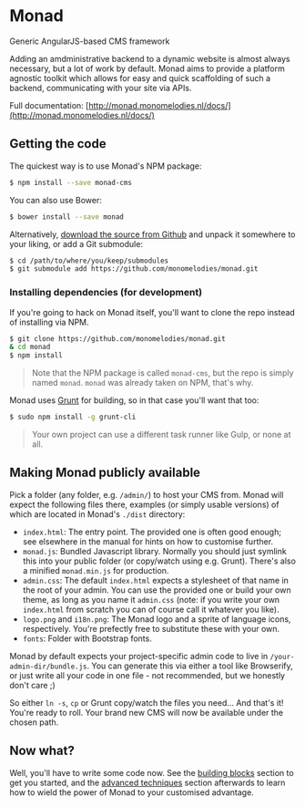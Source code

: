 # Monad

Generic AngularJS-based CMS framework

Adding an amdministrative backend to a dynamic website is almost always
necessary, but a lot of work by default. Monad aims to provide a platform
agnostic toolkit which allows for easy and quick scaffolding of such a
backend, communicating with your site via APIs.

Full documentation: [http://monad.monomelodies.nl/docs/](http://monad.monomelodies.nl/docs/)

## Getting the code
The quickest way is to use Monad's NPM package:

```bash
$ npm install --save monad-cms
```

You can also use Bower:

```bash
$ bower install --save monad
```

Alternatively, [download the source from Github](https://github.com/monomelodies/monad/)
and unpack it somewhere to your liking, or add a Git submodule:

```bash
$ cd /path/to/where/you/keep/submodules
$ git submodule add https://github.com/monomelodies/monad.git
```

### Installing dependencies (for development)
If you're going to hack on Monad itself, you'll want to clone the repo instead
of installing via NPM.

```bash
$ git clone https://github.com/monomelodies/monad.git
& cd monad
$ npm install
```

> Note that the NPM package is called `monad-cms`, but the repo is simply named
> `monad`. `monad` was already taken on NPM, that's why.

Monad uses [Grunt](http://gruntjs.com/) for building, so in that case you'll
want that too:

```bash
$ sudo npm install -g grunt-cli
```

> Your own project can use a different task runner like Gulp, or none at all.

## Making Monad publicly available
Pick a folder (any folder, e.g. `/admin/`) to host your CMS from. Monad will
expect the following files there, examples (or simply usable versions) of which
are located in Monad's `./dist` directory:

- `index.html`: The entry point. The provided one is often good enough; see
  elsewhere in the manual for hints on how to customise further.
- `monad.js`: Bundled Javascript library. Normally you should just symlink this
  into your public folder (or copy/watch using e.g. Grunt). There's also a
  minified `monad.min.js` for production.
- `admin.css`: The default `index.html` expects a stylesheet of that name in the
  root of your admin. You can use the provided one or build your own theme, as
  long as you name it `admin.css` (note: if you write your own `index.html` from
  scratch you can of course call it whatever you like).
- `logo.png` and `i18n.png`: The Monad logo and a sprite of language icons,
  respectively. You're prefectly free to substitute these with your own.
- `fonts`: Folder with Bootstrap fonts.

Monad by default expects your project-specific admin code to live in
`/your-admin-dir/bundle.js`. You can generate this via either a tool like
Browserify, or just write all your code in one file - not recommended, but we
honestly don't care ;)

So either `ln -s`, `cp` or Grunt copy/watch the files you need... And that's it!
You're ready to roll. Your brand new CMS will now be available under the chosen
path.

## Now what?
Well, you'll have to write some code now. See the [building
blocks](blocks/index.md) section to get you started, and the [advanced
techniques](advanced/index.md) section afterwards to learn how to wield the
power of Monad to your customised advantage.

